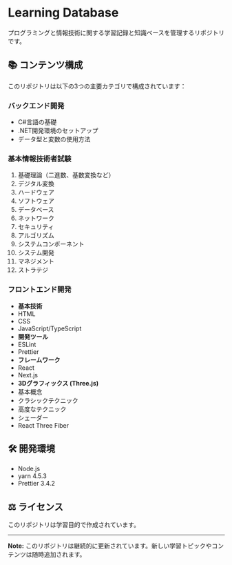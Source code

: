 # Learning Database

プログラミングと情報技術に関する学習記録と知識ベースを管理するリポジトリです。

## 📚 コンテンツ構成

このリポジトリは以下の3つの主要カテゴリで構成されています：

### バックエンド開発
- C#言語の基礎
- .NET開発環境のセットアップ
- データ型と変数の使用方法

### 基本情報技術者試験
1. 基礎理論（二進数、基数変換など）
2. デジタル変換
3. ハードウェア
4. ソフトウェア
5. データベース
6. ネットワーク
7. セキュリティ
8. アルゴリズム
9. システムコンポーネント
10. システム開発
11. マネジメント
12. ストラテジ

### フロントエンド開発
- **基本技術**
 - HTML
 - CSS
 - JavaScript/TypeScript
- **開発ツール**
 - ESLint
 - Prettier
- **フレームワーク**
 - React
 - Next.js
- **3Dグラフィックス (Three.js)**
 - 基本概念
 - クラシックテクニック
 - 高度なテクニック
 - シェーダー
 - React Three Fiber

## 🛠 開発環境

- Node.js
- yarn 4.5.3
- Prettier 3.4.2

## ⚖️ ライセンス

このリポジトリは学習目的で作成されています。

---

**Note:** このリポジトリは継続的に更新されています。新しい学習トピックやコンテンツは随時追加されます。